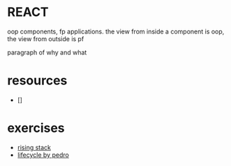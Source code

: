 # REACT

oop components, fp applications.
the view from inside a component is oop, the view from outside is pf

paragraph of why and what

# resources
* []

# exercises
* [rising stack](https://github.com/RisingStack/react-baby-steps)
* [lifecycle by pedro](https://github.com/EliumAcademy/9.3-ReactComponentLifeCycle)